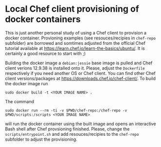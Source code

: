 # Local Chef client provisioning of docker containers

This is just another personal study of using a Chef client to provision a docker container. Provioning 
examples (see resouces/recipies in `chef-repo` subfolder) are borrowed and somtimes adjusted from the
official Chef tutorial available at https://learn.chef.io/learn-the-basics/ubuntu/. It is certainly
a good resource to start with ;)  

Building the docker image a `debian:jessie` base image is pulled and Chef client verions 12.9.38 is
installed onto it. Please, adjust the `Dockerfile` respectively if you need another OS or Chef client.
You can find other Chef client versions/packages at https://downloads.chef.io/chef-client/. To build 
the docker image run 

`sudo docker build -t <YOUR IMAGE NAME> .`

The command 

`sudo docker run --rm -ti -v $PWD/chef-repo:/chef-repo -v $PWD/scripts:/scripts <YOUR IMAGE NAME>`

will run the docker container using the built image and opens an interactive Bash shell after Chef 
provsioning finished. Please, change the `scripts/entrypoint.sh` and add resouces/recipies to the 
`chef-repo` subfolder to adjust the provisioning.
 
